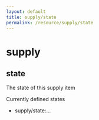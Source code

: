 ```yaml
---
layout: default
title: supply/state
permalink: /resource/supply/state
---
```


# supply
## state

The state of this supply item

Currently defined states
- supply/state:...
